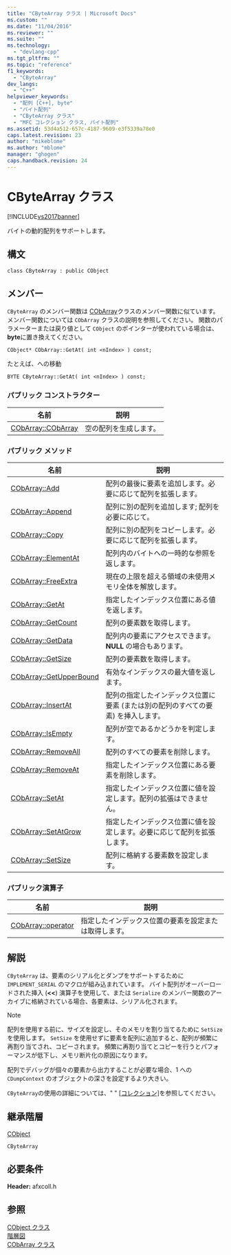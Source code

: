 ```yaml
---
title: "CByteArray クラス | Microsoft Docs"
ms.custom: ""
ms.date: "11/04/2016"
ms.reviewer: ""
ms.suite: ""
ms.technology: 
  - "devlang-cpp"
ms.tgt_pltfrm: ""
ms.topic: "reference"
f1_keywords: 
  - "CByteArray"
dev_langs: 
  - "C++"
helpviewer_keywords: 
  - "配列 [C++], byte"
  - "バイト配列"
  - "CByteArray クラス"
  - "MFC コレクション クラス, バイト配列"
ms.assetid: 53d4a512-657c-4187-9609-e3f5339a78e0
caps.latest.revision: 23
author: "mikeblome"
ms.author: "mblome"
manager: "ghogen"
caps.handback.revision: 24
---
```

# CByteArray クラス
[!INCLUDE[vs2017banner](../../assembler/inline/includes/vs2017banner.md)]

バイトの動的配列をサポートします。  
  
## 構文  
  
```  
class CByteArray : public CObject  
```  
  
## メンバー  
 `CByteArray` のメンバー関数は [CObArray](../../mfc/reference/cobarray-class.md)クラスのメンバー関数に似ています。  メンバー関数については `CObArray` クラスの説明を参照してください。  関数のパラメーターまたは戻り値として `CObject` のポインターが使われている場合は、**byte**に置き換えてください。  
  
 `CObject* CObArray::GetAt( int <nIndex> ) const;`  
  
 たとえば、への移動  
  
 `BYTE CByteArray::GetAt( int <nIndex> ) const;`  
  
### パブリック コンストラクター  
  
|名前|説明|  
|--------|--------|  
|[CObArray::CObArray](../Topic/CObArray::CObArray.md)|空の配列を生成します。|  
  
### パブリック メソッド  
  
|名前|説明|  
|--------|--------|  
|[CObArray::Add](../Topic/CObArray::Add.md)|配列の最後に要素を追加します。必要に応じて配列を拡張します。|  
|[CObArray::Append](../Topic/CObArray::Append.md)|配列に別の配列を追加します; 配列を必要に応じて。|  
|[CObArray::Copy](../Topic/CObArray::Copy.md)|配列に別の配列をコピーします。必要に応じて配列を拡張します。|  
|[CObArray::ElementAt](../Topic/CObArray::ElementAt.md)|配列内のバイトへの一時的な参照を返します。|  
|[CObArray::FreeExtra](../Topic/CObArray::FreeExtra.md)|現在の上限を超える領域の未使用メモリ全体を解放します。|  
|[CObArray::GetAt](../Topic/CObArray::GetAt.md)|指定したインデックス位置にある値を返します。|  
|[CObArray::GetCount](../Topic/CObArray::GetCount.md)|配列の要素数を取得します。|  
|[CObArray::GetData](../Topic/CObArray::GetData.md)|配列内の要素にアクセスできます。  **NULL** の場合もあります。|  
|[CObArray::GetSize](../Topic/CObArray::GetSize.md)|配列の要素数を取得します。|  
|[CObArray::GetUpperBound](../Topic/CObArray::GetUpperBound.md)|有効なインデックスの最大値を返します。|  
|[CObArray::InsertAt](../Topic/CObArray::InsertAt.md)|配列の指定したインデックス位置に要素 \(または別の配列のすべての要素\) を挿入します。|  
|[CObArray::IsEmpty](../Topic/CObArray::IsEmpty.md)|配列が空であるかどうかを判定します。|  
|[CObArray::RemoveAll](../Topic/CObArray::RemoveAll.md)|配列のすべての要素を削除します。|  
|[CObArray::RemoveAt](../Topic/CObArray::RemoveAt.md)|指定したインデックス位置にある要素を削除します。|  
|[CObArray::SetAt](../Topic/CObArray::SetAt.md)|指定したインデックス位置に値を設定します。配列の拡張はできません。|  
|[CObArray::SetAtGrow](../Topic/CObArray::SetAtGrow.md)|指定したインデックス位置に値を設定します。必要に応じて配列を拡張します。|  
|[CObArray::SetSize](../Topic/CObArray::SetSize.md)|配列に格納する要素数を設定します。|  
  
### パブリック演算子  
  
|名前|説明|  
|--------|--------|  
|[CObArray::operator](../Topic/CObArray::operator.md)|指定したインデックス位置の要素を設定または取得します。|  
  
## 解説  
 `CByteArray` は、要素のシリアル化とダンプをサポートするために `IMPLEMENT_SERIAL` のマクロが組み込まれています。  バイト配列がオーバーロードされた挿入 \(**\<\<**\) 演算子を使用して、または `Serialize` のメンバー関数のアーカイブに格納されている場合、各要素は、シリアル化されます。  
  
> [!NOTE]
>  配列を使用する前に、サイズを設定し、そのメモリを割り当てるために `SetSize` を使用します。  `SetSize` を使用せずに要素を配列に追加すると、配列が頻繁に再割り当てされ、コピーされます。  頻繁に再割り当てとコピーを行うとパフォーマンスが低下し、メモリ断片化の原因になります。  
  
 配列でデバッグが個々の要素から出力することが必要な場合、1 への `CDumpContext` のオブジェクトの深さを設定するより大きい。  
  
 `CByteArray`の使用の詳細については、" " [&#91;コレクション&#93;](../../mfc/collections.md)を参照してください。  
  
## 継承階層  
 [CObject](../Topic/CObject%20Class.md)  
  
 `CByteArray`  
  
## 必要条件  
 **Header:** afxcoll.h  
  
## 参照  
 [CObject クラス](../Topic/CObject%20Class.md)   
 [階層図](../../mfc/hierarchy-chart.md)   
 [CObArray クラス](../../mfc/reference/cobarray-class.md)